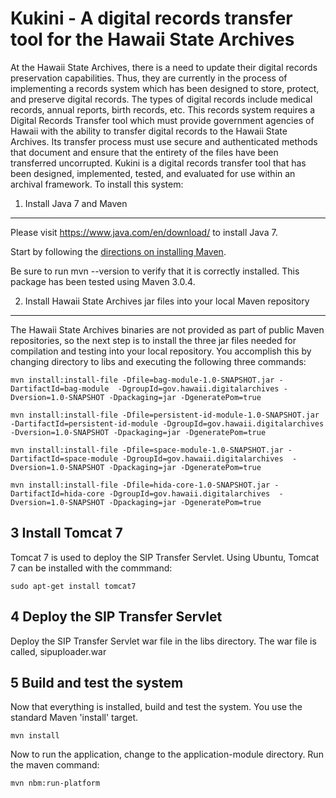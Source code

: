 Kukini - A digital records transfer tool for the Hawaii State Archives
======

At the Hawaii State Archives, there is a need to update their digital records preservation capabilities.  Thus, they are currently in the process of implementing a records system which has been designed to store, protect, and preserve digital records. The types of digital records include medical records, annual reports, birth records, etc. This records system requires a Digital Records Transfer tool which must provide government agencies of Hawaii with the ability to transfer digital records to the Hawaii State Archives. Its transfer process must use secure and authenticated methods that document and ensure that the entirety of the files have been transferred uncorrupted. Kukini is a digital records transfer tool that has been designed, implemented, tested, and evaluated for use within an archival framework. To install this system:


1. Install Java 7 and Maven
----------------

Please visit https://www.java.com/en/download/ to install Java 7. 

Start by following the [directions on installing Maven](http://maven.apache.org/download.cgi).

Be sure to run mvn --version to verify that it is correctly installed.  This package has been tested using Maven 3.0.4.


2. Install Hawaii State Archives jar files into your local Maven repository
--------------------------------------------------------------

The Hawaii State Archives binaries are not provided as part of public Maven repositories, so the next step is to install the three jar files needed for compilation and testing into your local repository.   You accomplish this by changing directory to libs and executing the following three commands:

```
mvn install:install-file -Dfile=bag-module-1.0-SNAPSHOT.jar -DartifactId=bag-module  -DgroupId=gov.hawaii.digitalarchives -Dversion=1.0-SNAPSHOT -Dpackaging=jar -DgeneratePom=true

mvn install:install-file -Dfile=persistent-id-module-1.0-SNAPSHOT.jar -DartifactId=persistent-id-module -DgroupId=gov.hawaii.digitalarchives  -Dversion=1.0-SNAPSHOT -Dpackaging=jar -DgeneratePom=true

mvn install:install-file -Dfile=space-module-1.0-SNAPSHOT.jar -DartifactId=space-module -DgroupId=gov.hawaii.digitalarchives  -Dversion=1.0-SNAPSHOT -Dpackaging=jar -DgeneratePom=true

mvn install:install-file -Dfile=hida-core-1.0-SNAPSHOT.jar -DartifactId=hida-core -DgroupId=gov.hawaii.digitalarchives  -Dversion=1.0-SNAPSHOT -Dpackaging=jar -DgeneratePom=true

```

3  Install Tomcat 7
-----------------------------
Tomcat 7 is used to deploy the SIP Transfer Servlet. Using Ubuntu, Tomcat 7 can be installed with the commmand:

```
sudo apt-get install tomcat7

```


4 Deploy the SIP Transfer Servlet
-----------------------------
Deploy the SIP Transfer Servlet war file in the libs directory. The war file is called, sipuploader.war



5  Build and test the system
-----------------------------

Now that everything is installed, build and test the system. You use the standard Maven 'install' target.

```
mvn install

```


Now to run the application, change to the application-module directory. Run the maven command:

```
mvn nbm:run-platform

```


